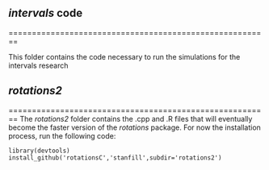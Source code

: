 ## *intervals* code
========================================================

This folder contains the code necessary to run the simulations for the intervals research

## *rotations2*
========================================================
The *rotations2* folder contains the .cpp and .R files that will eventually become the faster version of the *rotations* package.  For now the installation process, run the following code:
```
library(devtools)
install_github('rotationsC','stanfill',subdir='rotations2')
```